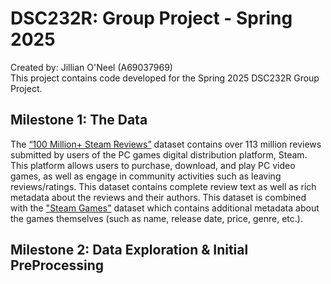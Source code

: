 # DSC232R: Group Project - Spring 2025
Created by: Jillian O'Neel (A69037969) <br>
This project contains code developed for the Spring 2025 DSC232R Group Project.
## Milestone 1: The Data
The [“100 Million+ Steam Reviews”](https://www.kaggle.com/datasets/kieranpoc/steam-reviews/data) dataset contains over 113 million reviews submitted by users of the PC games digital distribution platform, Steam. This platform allows users to purchase, download, and play PC video games, as well as engage in community activities such as leaving reviews/ratings. This dataset contains complete review text as well as rich metadata about the reviews and their authors. This dataset is combined with the ["Steam Games"](https://www.kaggle.com/datasets/fronkongames/steam-games-dataset/data) dataset which contains additional metadata about the games themselves (such as name, release date, price, genre, etc.).
## Milestone 2: Data Exploration & Initial PreProcessing

